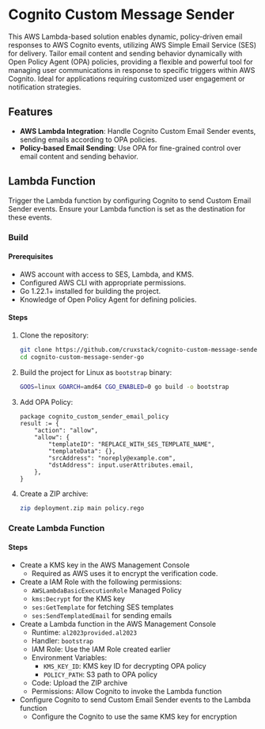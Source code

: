 # Cognito Custom Message Sender

This AWS Lambda-based solution enables dynamic, policy-driven email responses to
AWS Cognito events, utilizing AWS Simple Email Service (SES) for delivery.
Tailor email content and sending behavior dynamically with Open Policy Agent
(OPA) policies, providing a flexible and powerful tool for managing user
communications in response to specific triggers within AWS Cognito. Ideal for
applications requiring customized user engagement or notification strategies.

## Features

- **AWS Lambda Integration**: Handle Cognito Custom Email Sender events, sending
  emails according to OPA policies.
- **Policy-based Email Sending**: Use OPA for fine-grained control over email
  content and sending behavior.

## Lambda Function

Trigger the Lambda function by configuring Cognito to send Custom Email Sender
events. Ensure your Lambda function is set as the destination for these events.

### Build

#### Prerequisites

- AWS account with access to SES, Lambda, and KMS.
- Configured AWS CLI with appropriate permissions.
- Go 1.22.1+ installed for building the project.
- Knowledge of Open Policy Agent for defining policies.

#### Steps

1. Clone the repository:

    ```bash
    git clone https://github.com/cruxstack/cognito-custom-message-sender-go.git
    cd cognito-custom-message-sender-go
    ```

2. Build the project for Linux as `bootstrap` binary:

    ```bash
    GOOS=linux GOARCH=amd64 CGO_ENABLED=0 go build -o bootstrap
    ```

3. Add OPA Policy:

    ```rego
    package cognito_custom_sender_email_policy
    result := {
        "action": "allow",
        "allow": {
            "templateID": "REPLACE_WITH_SES_TEMPLATE_NAME",
            "templateData": {},
            "srcAddress": "noreply@example.com",
            "dstAddress": input.userAttributes.email,
        },
    }
    ```

4. Create a ZIP archive:

    ```bash
    zip deployment.zip main policy.rego

    ```

### Create Lambda Function

#### Steps

- Create a KMS key in the AWS Management Console
    - Required as AWS uses it to encrypt the verification code.
- Create a IAM Role with the following permissions:
    - `AWSLambdaBasicExecutionRole` Managed Policy
    - `kms:Decrypt` for the KMS key
    - `ses:GetTemplate` for fetching SES templates
    - `ses:SendTemplatedEmail` for sending emails
- Create a Lambda function in the AWS Management Console
    - Runtime: `al2023provided.al2023`
    - Handler: `bootstrap`
    - IAM Role: Use the IAM Role created earlier
    - Environment Variables:
        - `KMS_KEY_ID`: KMS key ID for decrypting OPA policy
        - `POLICY_PATH`: S3 path to OPA policy
    - Code: Upload the ZIP archive
    - Permissions: Allow Cognito to invoke the Lambda function
- Configure Cognito to send Custom Email Sender events to the Lambda function
    - Configure the Cognito to use the same KMS key for encryption